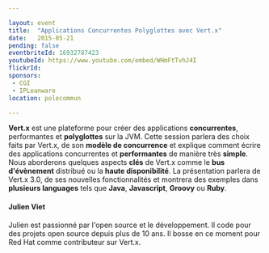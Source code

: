 ```yaml
---

layout: event
title:  "Applications Concurrentes Polyglottes avec Vert.x"
date:   2015-05-21
pending: false
eventbriteId: 16932787423
youtubeId: https://www.youtube.com/embed/WHmFtTvhJ4I
flickrId: 
sponsors:
 - CGI
 - IPLeanware
location: polecommun

---
```


**Vert.x** est une plateforme pour créer des applications **concurrentes**, performantes et **polyglottes** sur la JVM. 
Cette session parlera des choix faits par Vert.x, de son **modèle de concurrence** et explique comment écrire des applications concurrentes et **performantes** de manière très **simple**. 
Nous aborderons quelques aspects **clés** de Vert.x comme le **bus d'évènement** distribué ou la **haute disponibilité**. 
La présentation parlera de Vert.x 3.0, de ses nouvelles fonctionnalités et montrera des exemples dans **plusieurs languages** tels que **Java**, **Javascript**, **Groovy** ou **Ruby**.

#### Julien Viet

Julien est passionné par l'open source et le développement. Il code pour des projets open source depuis plus de 10 ans. Il bosse en ce moment pour Red Hat comme contributeur sur Vert.x.

